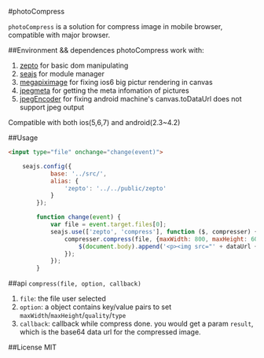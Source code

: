 #photoCompress

`photoCompress` is a solution for compress image in mobile browser, compatible with major browser.

##Environment && dependences
photoCompress work with:

1. [zepto](https://github.com/madrobby/zepto) for basic dom manipulating
2. [seajs](https://github.com/seajs/seajs) for module manager
3. [megapiximage](https://github.com/stomita/ios-imagefile-megapixel) for fixing ios6 big pictur rendering in canvas
4. [jpegmeta](https://code.google.com/p/jsjpegmeta/source/browse/jpegmeta.js) for getting the meta infomation of pictures
5. [jpegEncoder](http://www.bytestrom.eu) for fixing android machine's canvas.toDataUrl does not support jpeg output

Compatible with both ios(5,6,7) and android(2.3~4.2)

##Usage

```html
<input type="file" onchange="change(event)">
```

```javascript
	seajs.config({
    		base: '../src/',
    		alias: {
    			'zepto': '../../public/zepto'
    		}
    	});

    	function change(event) {
    		var file = event.target.files[0];
    		seajs.use(['zepto', 'compress'], function ($, compresser) {
    			compresser.compress(file, {maxWidth: 800, maxHeight: 600, quality: .7, type:'image/jpeg'}, function (dataUrl) {
    				$(document.body).append('<p><img src="' + dataUrl + '"></p>');
    			});
    		});
    	}
```

##api
`compress(file, option, callback)`

1. `file`: the file user selected
2. `option`: a object contains key/value pairs to set `maxWidth`/`maxHeight`/`quality`/`type`
3. `callback`: callback while compress done. you would get a param `result`, which is the base64 data url for the compressed image.


##License
MIT
